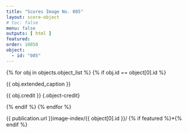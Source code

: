 ```yaml
---
title: "Scores Image No. 085"
layout: score-object
# toc: false
menu: false
outputs: [ html ]
featured: 
order: 10850
object:
  - id: "085"
---
```


{% for obj in objects.object_list %}
{% if obj.id == object[0].id %}

{{ obj.extended_caption }}

{{ obj.credit }} {.object-credit}

{% endif %}
{% endfor %}

<div class="object-credit object-url is-print-only">

{{ publication.url }}image-index/{{ object[0].id }}/ {% if featured %}*{% endif %}

</div>

